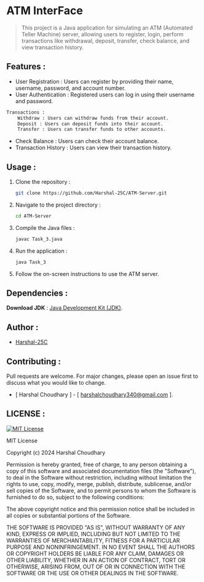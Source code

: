 # ATM InterFace 

> This project is a Java application for simulating an ATM (Automated Teller Machine) server, allowing users to register, login, perform transactions like withdrawal, deposit, transfer, check balance, and view transaction history.

## Features :

- User Registration : Users can register by providing their name, username, password, and account number.
- User Authentication : Registered users can log in using their username and password.
```bash
Transactions :
    Withdraw : Users can withdraw funds from their account.
    Deposit : Users can deposit funds into their account.
    Transfer : Users can transfer funds to other accounts.
```
- Check Balance : Users can check their account balance.
- Transaction History : Users can view their transaction history.

## Usage :

1. Clone the repository :

    ```bash
    git clone https://github.com/Harshal-25C/ATM-Server.git
    ```

2. Navigate to the project directory :

    ```bash
    cd ATM-Server
    ```

3. Compile the Java files :

    ```bash
    javac Task_3.java
    ```

4. Run the application :

    ```bash
    java Task_3
    ```

5. Follow the on-screen instructions to use the ATM server.

## Dependencies :

 **Download JDK** : [Java Development Kit (JDK)](https://www.oracle.com/java/technologies/downloads/#java8).


## Author :

- [Harshal-25C](https://github.com/Harshal-25C)

## Contributing :
Pull requests are welcome. For major changes, please open an issue first to discuss what you would like to change.
- [ Harshal Choudhary ] - [ harshalchoudhary340@gmail.com ].

## LICENSE :
[![MIT License](https://img.shields.io/badge/License-MIT-yellow.svg)](https://opensource.org/licenses/MIT)

MIT License

Copyright (c) 2024 Harshal Choudhary

Permission is hereby granted, free of charge, to any person obtaining a copy
of this software and associated documentation files (the "Software"), to deal
in the Software without restriction, including without limitation the rights
to use, copy, modify, merge, publish, distribute, sublicense, and/or sell
copies of the Software, and to permit persons to whom the Software is
furnished to do so, subject to the following conditions:

The above copyright notice and this permission notice shall be included in all
copies or substantial portions of the Software.

THE SOFTWARE IS PROVIDED "AS IS", WITHOUT WARRANTY OF ANY KIND, EXPRESS OR
IMPLIED, INCLUDING BUT NOT LIMITED TO THE WARRANTIES OF MERCHANTABILITY,
FITNESS FOR A PARTICULAR PURPOSE AND NONINFRINGEMENT. IN NO EVENT SHALL THE
AUTHORS OR COPYRIGHT HOLDERS BE LIABLE FOR ANY CLAIM, DAMAGES OR OTHER
LIABILITY, WHETHER IN AN ACTION OF CONTRACT, TORT OR OTHERWISE, ARISING FROM,
OUT OF OR IN CONNECTION WITH THE SOFTWARE OR THE USE OR OTHER DEALINGS IN THE
SOFTWARE.
   
